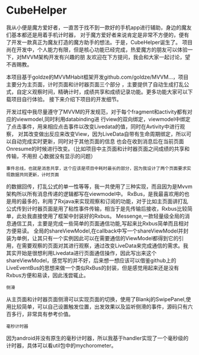 # CubeHelper
我从小便是魔方爱好者，一直苦于找不到一款好的手机app进行辅助，身边的魔友们基本都还是用着手机计时器，
对于魔方爱好者来说肯定是非常不方便的，便有了开发一款真正为魔友打造的魔方助手的想法。于是，CubeHelper诞生了。
项目尚在开发中，个人能力有限，但是核心功能已经完成，热爱魔方的朋友可以体验一下，对MVVM架构开发有兴趣的朋
友欢迎在下方提问，我会和大家一起讨论，望不吝赐教。

本项目基于goldze的MVVMHabit框架开发github.com/goldze/MVVM…，项目主要分为主页面，计时页面和计时器页面三个部分
，主要提供了自动生成打乱公式，自定义观察时间，精确计时，成绩共享和成绩记录功能。更多功能大家可以下载项目自行体验。
接下来介绍下项目的开发细节。

   开发过程中我尽量遵守了MVVM的开发规范，对于每个fragment和activity都有对应的viewmodel,同时利用databinding进
行view的双向绑定，viewmodel中绑定了点击事件，用来相应点击事件以改变Livedata的值，同时在Avtivity中进行观察，
对其改变做出反应来改变View，因为LiveData自带有生命周期绑定，所以可以自动完成实时更新，同时对于其他页面的信息
也会在收到消息后在当前页面Onresume的时候进行改变。（比如项目中主页面和计时器页面之间成绩的共享和传输，不用担
心数据没有显示的问题）

    事件总线，也就是消息共享，这个应该是项目中耗时最长的部分，因为我设计了两个页面要求实现数据共同更新，计时页面
的数据回传，打乱公式的单一性等等，我一共使用了三种实现，而且因为是Mvvm架构所以所有消息传递的逻辑都写在viewmodel中。
RxBus，是我最喜欢用的也是用的最多的，利用了Rxjava来实现观察和订阅的功能，对于比如主页面讲打乱公式传到计时器页面是用了粘性事件传输，相当于是先传输后接收，Rxbus比较简单，此处我直接使用了框架中封装好的Rxbus。
Messenge,一款轻量级全局的消息通信工具，主要是完成一些简单的页面通信功能,写起来比Rxbus简单而且相对方便易读。
全局的shareViewModel,在callback中写一个shareViewModel并封装为单例，让其只有一个实例因此可以在需要通信的ViewModel都得到它的引用，在需要观察的页面对其进行观察，通过改变LiveData来完成通信的需求。我其实开始是很想利用Livedata进行页面通信操作，因此写出来这个shareViewModel，感觉写的并不好，后来想一想应该可以借鉴github上的LiveEventBus的思想来做一个类似RxBus的封装，但是感觉用起来还是没有Rxbus方便和易读，因此浅尝辄止。

    侧滑
从主页面和计时器页面侧滑可以实现页面的切换，使用了Blankj的SwipePanel,使用比较简单，可以自己设置触发位置，出发效果以及监听侧滑的事件，源码只有六百多行，非常具有参考价值。

    毫秒计时器
因为android并没有原生的毫秒计时器，所以我基于handler实现了一个毫秒级的计时器，具体可以看util包中的mychorometer。
